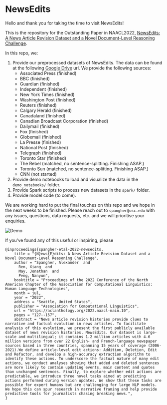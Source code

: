 # NewsEdits

Hello and thank you for taking the time to visit NewsEdits!

This is the repository for the Outstanding Paper in NAACL2022, [NewsEdits: A News Article Revision Dataset and a Novel Document-Level Reasoning Challenge](https://aclanthology.org/2022.naacl-main.10/).

In this repo, we:

1. Provide our preprocessed datasets of NewsEdits. The data can be found at the following [Google Drive](https://drive.google.com/drive/folders/17a5S3liA0C91XbgnMBUQBo-NVb22Z9xf?usp=sharing) url. We provide the following sources:
    * Associated Press (finished)
    * BBC (finished)
    * Guardian (finished)
    * Independent (finished)
    * New York Times (finished)
    * Washington Post (finished)
    * Reuters (finished)
    * Calgary Herald (finished)
    * Canadaland (finished)
    * Canadian Broadcast Corporation (finished)
    * Dailymail (finished)
    * Fox (finished)
    * Globemail (finished)
    * La Presse (finished)
    * National Post (finished)
    * Telegraph (finished)
    * Toronto Star (finished)
    * The Rebel (matched, no sentence-splitting. Finishing ASAP.)
    * Toronto Sun (matched, no sentence-splitting. Finishing ASAP.)
    * CNN (not started)
2. Provide demo notebooks to load and visualize the data in the `demo_notebooks/` folder.
3. Provide Spark scripts to process new datasets in the `spark/` folder.
4. Provide model code (to come).

We are working hard to put the final touches on this repo and we hope in the next weeks to be finished. Please reach out to `spangher@usc.edu` with any issues, questions, data requests, etc. and we will prioritise your enquiries.


![Demo](img/sentence-diagram.png)

If you've found any of this useful or inspiring, please

```angular2
@inproceedings{spangher-etal-2022-newsedits,
    title = "{N}ews{E}dits: A News Article Revision Dataset and a Novel Document-Level Reasoning Challenge",
    author = "Spangher, Alexander  and
      Ren, Xiang  and
      May, Jonathan  and
      Peng, Nanyun",
    booktitle = "Proceedings of the 2022 Conference of the North American Chapter of the Association for Computational Linguistics: Human Language Technologies",
    month = jul,
    year = "2022",
    address = "Seattle, United States",
    publisher = "Association for Computational Linguistics",
    url = "https://aclanthology.org/2022.naacl-main.10",
    pages = "127--157",
    abstract = "News article revision histories provide clues to narrative and factual evolution in news articles. To facilitate analysis of this evolution, we present the first publicly available dataset of news revision histories, NewsEdits. Our dataset is large-scale and multilingual; it contains 1.2 million articles with 4.6 million versions from over 22 English- and French-language newspaper sources based in three countries, spanning 15 years of coverage (2006-2021).We define article-level edit actions: Addition, Deletion, Edit and Refactor, and develop a high-accuracy extraction algorithm to identify these actions. To underscore the factual nature of many edit actions, we conduct analyses showing that added and deleted sentences are more likely to contain updating events, main content and quotes than unchanged sentences. Finally, to explore whether edit actions are predictable, we introduce three novel tasks aimed at predicting actions performed during version updates. We show that these tasks are possible for expert humans but are challenging for large NLP models. We hope this can spur research in narrative framing and help provide predictive tools for journalists chasing breaking news.",
}
```
